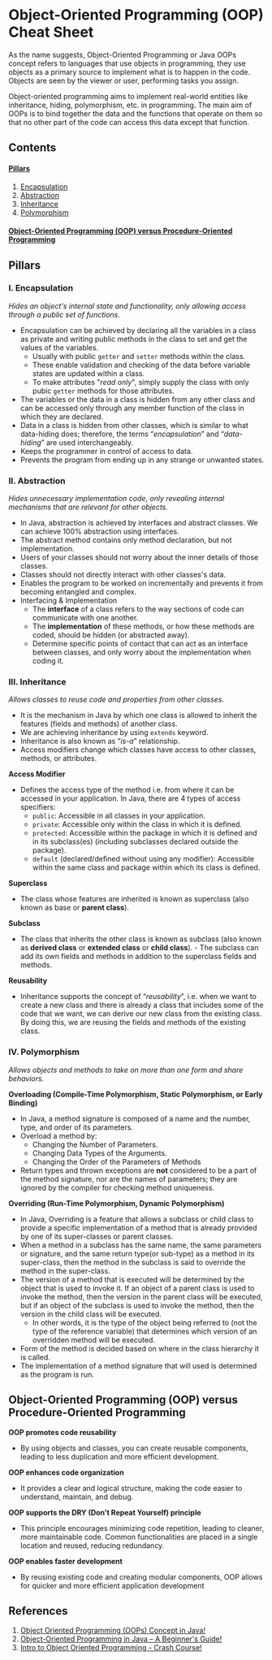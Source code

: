 # Object-Oriented Programming (OOP) Cheat Sheet

As the name suggests, Object-Oriented Programming or Java OOPs concept refers to languages that use objects in programming, they use objects as a primary source to implement what is to happen in the code. Objects are seen by the viewer or user, performing tasks you assign.

Object-oriented programming aims to implement real-world entities like inheritance, hiding, polymorphism, etc. in programming. The main aim of OOPs is to bind together the data and the functions that operate on them so that no other part of the code can access this data except that function.

## Contents

#### [Pillars](#pillars-1)

1. [Encapsulation](#i-encapsulation)
1. [Abstraction](#ii-abstraction)
1. [Inheritance](#iii-inheritance)
1. [Polymorphism](#iv-polymorphism)

#### [Object-Oriented Programming (OOP) versus Procedure-Oriented Programming](#object-oriented-programming-oop-versus-procedure-oriented-programming-1)

## Pillars

### I. Encapsulation

_Hides an object's internal state and functionality, only allowing access through a public set of functions._

- Encapsulation can be achieved by declaring all the variables in a class as private and writing public methods in the class to set and get the values of the variables.
  - Usually with public `getter` and `setter` methods within the class.
  - These enable validation and checking of the data before variable states are updated within a class.
  - To make attributes "_read only_", simply supply the class with only pubic `getter` methods for those attributes.
- The variables or the data in a class is hidden from any other class and can be accessed only through any member function of the class in which they are declared.
- Data in a class is hidden from other classes, which is similar to what data-hiding does; therefore, the terms “_encapsulation_” and “_data-hiding_” are used interchangeably.
- Keeps the programmer in control of access to data.
- Prevents the program from ending up in any strange or unwanted states.

### II. Abstraction

_Hides unnecessary implementation code, only revealing internal mechanisms that are relevant for other objects._

- In Java, abstraction is achieved by interfaces and abstract classes. We can achieve 100% abstraction using interfaces.
- The abstract method contains only method declaration, but not implementation.
- Users of your classes should not worry about the inner details of those classes.
- Classes should not directly interact with other classes's data.
- Enables the program to be worked on incrementally and prevents it from becoming entangled and complex.
- Interfacing & Implementation
  - The **interface** of a class refers to the way sections of code can communicate with one another.
  - The **implementation** of these methods, or how these methods are coded, should be hidden (or abstracted away).
  - Determine specific points of contact that can act as an interface between classes, and only worry about the implementation when coding it.

### III. Inheritance

_Allows classes to reuse code and properties from other classes._

- It is the mechanism in Java by which one class is allowed to inherit the features (fields and methods) of another class.
- We are achieving inheritance by using `extends` keyword.
- Inheritance is also known as “_is-a_” relationship.
- Access modifiers change which classes have access to other classes, methods, or attributes.

**Access Modifier**

- Defines the access type of the method i.e. from where it can be accessed in your application. In Java, there are 4 types of access specifiers:
  - `public`: Accessible in all classes in your application.
  - `private`: Accessible only within the class in which it is defined.
  - `protected`: Accessible within the package in which it is defined and in its subclass(es) (including subclasses declared outside the package).
  - `default` (declared/defined without using any modifier): Accessible within the same class and package within which its class is defined.

**Superclass**

- The class whose features are inherited is known as superclass (also known as base or **parent class**).

**Subclass**

- The class that inherits the other class is known as subclass (also known as **derived class** or **extended class** or **child class**). - The subclass can add its own fields and methods in addition to the superclass fields and methods.

**Reusability**

- Inheritance supports the concept of “_reusability_”, i.e. when we want to create a new class and there is already a class that includes some of the code that we want, we can derive our new class from the existing class. By doing this, we are reusing the fields and methods of the existing class.

### IV. Polymorphism

_Allows objects and methods to take on more than one form and share behaviors._

**Overloading (Compile-Time Polymorphism, Static Polymorphism, or Early Binding)**

- In Java, a method signature is composed of a name and the number, type, and order of its parameters.
- Overload a method by:
  - Changing the Number of Parameters.
  - Changing Data Types of the Arguments.
  - Changing the Order of the Parameters of Methods
- Return types and thrown exceptions are **not** considered to be a part of the method signature, nor are the names of parameters; they are ignored by the compiler for checking method uniqueness.

**Overriding (Run-Time Polymorphism, Dynamic Polymorphism)**

- In Java, Overriding is a feature that allows a subclass or child class to provide a specific implementation of a method that is already provided by one of its super-classes or parent classes.
- When a method in a subclass has the same name, the same parameters or signature, and the same return type(or sub-type) as a method in its super-class, then the method in the subclass is said to override the method in the super-class.
- The version of a method that is executed will be determined by the object that is used to invoke it. If an object of a parent class is used to invoke the method, then the version in the parent class will be executed, but if an object of the subclass is used to invoke the method, then the version in the child class will be executed.
  - In other words, it is the type of the object being referred to (not the type of the reference variable) that determines which version of an overridden method will be executed.
- Form of the method is decided based on where in the class hierarchy it is called.
- The implementation of a method signature that will used is determined as the program is run.

## Object-Oriented Programming (OOP) versus Procedure-Oriented Programming

**OOP promotes code reusability**

- By using objects and classes, you can create reusable components, leading to less duplication and more efficient development.

**OOP enhances code organization**

- It provides a clear and logical structure, making the code easier to understand, maintain, and debug.

**OOP supports the DRY (Don’t Repeat Yourself) principle**

- This principle encourages minimizing code repetition, leading to cleaner, more maintainable code. Common functionalities are placed in a single location and reused, reducing redundancy.

**OOP enables faster development**

- By reusing existing code and creating modular components, OOP allows for quicker and more efficient application development

## References

1. [Object Oriented Programming (OOPs) Concept in Java!](https://www.geeksforgeeks.org/object-oriented-programming-oops-concept-in-java/)
1. [Object-Oriented Programming in Java – A Beginner's Guide!](https://www.freecodecamp.org/news/object-oriented-programming-concepts-java/)
1. [Intro to Object Oriented Programming - Crash Course!](https://youtu.be/SiBw7os-_zI?si=9zsxwrVIOMgToPb7)
